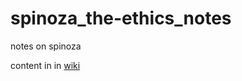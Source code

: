# spinoza_the-ethics_notes
notes on spinoza

content in in [wiki](https://github.com/beechertrouble/spinoza_the-ethics_notes/wiki)
